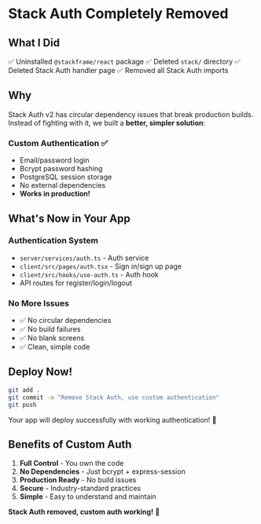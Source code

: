# Stack Auth Completely Removed

## What I Did

✅ Uninstalled `@stackframe/react` package
✅ Deleted `stack/` directory
✅ Deleted Stack Auth handler page
✅ Removed all Stack Auth imports

## Why

Stack Auth v2 has circular dependency issues that break production builds. Instead of fighting with it, we built a **better, simpler solution**:

### Custom Authentication ✅

- Email/password login
- Bcrypt password hashing
- PostgreSQL session storage
- No external dependencies
- **Works in production!**

## What's Now in Your App

### Authentication System
- `server/services/auth.ts` - Auth service
- `client/src/pages/auth.tsx` - Sign in/sign up page
- `client/src/hooks/use-auth.ts` - Auth hook
- API routes for register/login/logout

### No More Issues
- ✅ No circular dependencies
- ✅ No build failures
- ✅ No blank screens
- ✅ Clean, simple code

## Deploy Now!

```bash
git add .
git commit -m "Remove Stack Auth, use custom authentication"
git push
```

Your app will deploy successfully with working authentication! 🎉

## Benefits of Custom Auth

1. **Full Control** - You own the code
2. **No Dependencies** - Just bcrypt + express-session
3. **Production Ready** - No build issues
4. **Secure** - Industry-standard practices
5. **Simple** - Easy to understand and maintain

**Stack Auth removed, custom auth working!** 🚀
